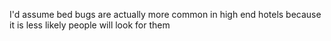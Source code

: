 I'd assume bed bugs are actually more common in high end hotels because it is less likely people will look for them
